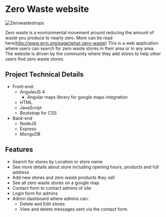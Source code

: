 # Zero Waste website
![Zerowasteshops](https://i1.wp.com/thedeployguy.com/wp-content/uploads/2017/05/zero_waste_store_sample.png?w=1202 "Optional title")

Zero waste is a environmental movement around reducing the amount of waste you produce to nearly zero. More can be read here(http://www.grrn.org/page/what-zero-waste)
This is a web application where users can search for zero waste stores in their area or in any area. The website is driven by the community where they add stores to help other users find zero waste stores.

## Project Technical Details
- Front-end:
  - AngularJS 4
    - Angular maps library for google maps integration
  - HTML
  - JavaScript
  - Bootstrap for CSS
- Back-end
  - NodeJS
  - Express
  - MongoDB

## Features
- Search for stores by Location or store name
- See more details about store including opening hours, products and full address
- Add new stores and zero waste products they sell
- See all zero waste stores on a google map
- Contact form to contact admins of site
- Login form for admins
- Admin dashboard where admins can:
  - Delete and Edit stores
  - View and delete messages sent via the contact form.
